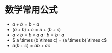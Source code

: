 # 数学常用公式

* $a+b=b+a$
* $(a+b) + c = a+(b+c)$
* $a \times b=b \times a$
$a \cdot b = b \cdot a$
* $ a \times (b \times c) = (a \times b) \times c$
* $a(b+c)=ab+ac$
